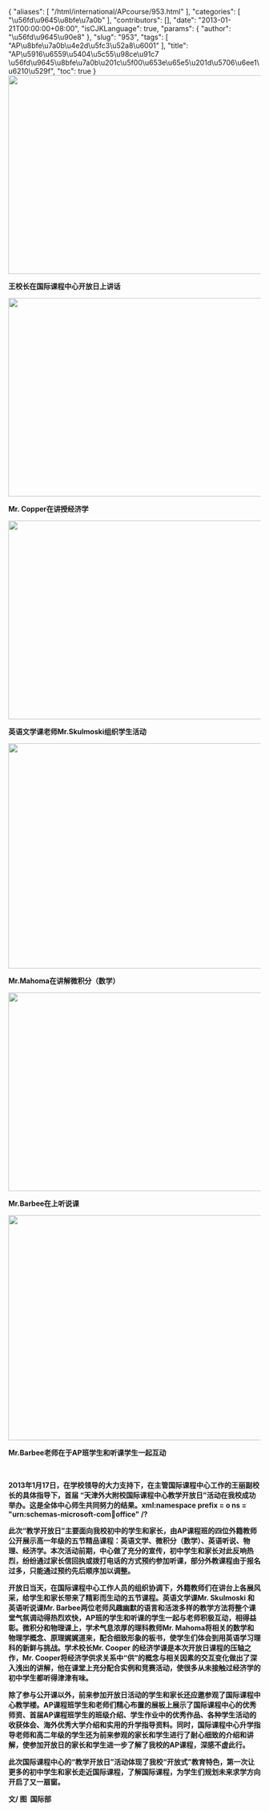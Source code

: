 {
    "aliases": [
        "/html/international/APcourse/953.html"
    ],
    "categories": [
        "\u56fd\u9645\u8bfe\u7a0b"
    ],
    "contributors": [],
    "date": "2013-01-21T00:00:00+08:00",
    "isCJKLanguage": true,
    "params": {
        "author": "\u56fd\u9645\u90e8"
    },
    "slug": "953",
    "tags": [
        "AP\u8bfe\u7a0b\u4e2d\u5fc3\u52a8\u6001"
    ],
    "title": "AP\u5916\u6559\u5404\u5c55\u98ce\u91c7  \u56fd\u9645\u8bfe\u7a0b\u201c\u5f00\u653e\u65e5\u201d\u5706\u6ee1\u6210\u529f",
    "toc": true
}
**<img
    src="https://cdn.tfls.online/mirror/full/f6d4e089f02e7befcae59e938f261be066b2615c.jpg"
    style="display:block;margin-left:auto;margin-right:auto;"
    decoding="async"
    fetchpriority="auto"
    loading="lazy"
    height="397"
    width="600"
/>**

**王校长在国际课程中心开放日上讲话**

**<img
    src="https://cdn.tfls.online/mirror/full/0c103ae8cb5eec343aba9f0aadf0aa457eb78191.jpg"
    style="display:block;margin-left:auto;margin-right:auto;"
    decoding="async"
    fetchpriority="auto"
    loading="lazy"
    height="397"
    width="600"
/>**

**Mr. Copper在讲授经济学**

**<img
    src="https://cdn.tfls.online/mirror/full/5d5d33cbe344d3e6e81352f655d0bc0dff3b793b.jpg"
    style="display:block;margin-left:auto;margin-right:auto;"
    decoding="async"
    fetchpriority="auto"
    loading="lazy"
    height="397"
    width="600"
/>**

**英语文学课老师Mr.Skulmoski组织学生活动**

**<img
    src="https://cdn.tfls.online/mirror/full/5ca9902fc5a24f49769c829b52efd3db076e4fa3.jpg"
    style="display:block;margin-left:auto;margin-right:auto;"
    decoding="async"
    fetchpriority="auto"
    loading="lazy"
    height="450"
    width="600"
/>**

**Mr.Mahoma在讲解微积分（数学）**

**<img
    src="https://cdn.tfls.online/mirror/full/31a1d54b96300000fcb5470ae5acae59058cccb9.jpg"
    style="display:block;margin-left:auto;margin-right:auto;"
    decoding="async"
    fetchpriority="auto"
    loading="lazy"
    height="397"
    width="600"
/>**

**Mr.Barbee在上听说课**

**<img
    src="https://cdn.tfls.online/mirror/full/0dfd909643540d8e3876edc555c0e555d81b9b4a.jpg"
    style="display:block;margin-left:auto;margin-right:auto;"
    decoding="async"
    fetchpriority="auto"
    loading="lazy"
    height="450"
    width="600"
/>**

**Mr.Barbee老师在于AP班学生和听课学生一起互动**

 

**2013年1月17日，在学校领导的大力支持下，在主管国际课程中心工作的王丽副校长的具体指导下，首届 “天津外大附校国际课程中心教学开放日”活动在我校成功举办。这是全体中心师生共同努力的结果。xml:namespace prefix = o ns = "urn:schemas-microsoft-com:office:office" /?**

**此次“教学开放日”主要面向我校初中的学生和家长，由AP课程班的四位外籍教师公开展示高一年级的五节精品课程：英语文学、微积分（数学）、英语听说、物理、经济学。本次活动前期，中心做了充分的宣传，初中学生和家长对此反响热烈，纷纷通过家长信回执或拨打电话的方式预约参加听课，部分外教课程由于报名过多，只能通过预约先后顺序加以调整。**

**开放日当天，在国际课程中心工作人员的组织协调下，外籍教师们在讲台上各展风采，给学生和家长带来了精彩而生动的五节课程。英语文学课Mr. Skulmoski 和英语听说课Mr. Barbee两位老师风趣幽默的语言和活泼多样的教学方法将整个课堂气氛调动得热烈欢快，AP班的学生和听课的学生一起与老师积极互动，相得益彰。微积分和物理课上，学术气息浓厚的理科教师Mr. Mahoma将相关的数学和物理学概念、原理娓娓道来，配合细致形象的板书，使学生们体会到用英语学习理科的新鲜与挑战。学术校长Mr. Cooper 的经济学课是本次开放日课程的压轴之作，Mr. Cooper将经济学供求关系中“供”的概念与相关因素的交互变化做出了深入浅出的讲解，他在课堂上充分配合实例和竞赛活动，使很多从未接触过经济学的初中学生都听得津津有味。**

**除了参与公开课以外，前来参加开放日活动的学生和家长还应邀参观了国际课程中心教学楼。AP课程班学生和老师们精心布置的展板上展示了国际课程中心的优秀师资、首届AP课程班学生的班级介绍、学生作业中的优秀作品、各种学生活动的收获体会、海外优秀大学介绍和实用的升学指导资料。同时，国际课程中心升学指导老师和高二年级的学生还为前来参观的家长和学生进行了耐心细致的介绍和讲解，使参加开放日的家长和学生进一步了解了我校的AP课程，深感不虚此行。**

**此次国际课程中心的“教学开放日”活动体现了我校“开放式”教育特色，第一次让更多的初中学生和家长走近国际课程，了解国际课程，为学生们规划未来求学方向开启了又一扇窗。**

**文/ 图  国际部**

